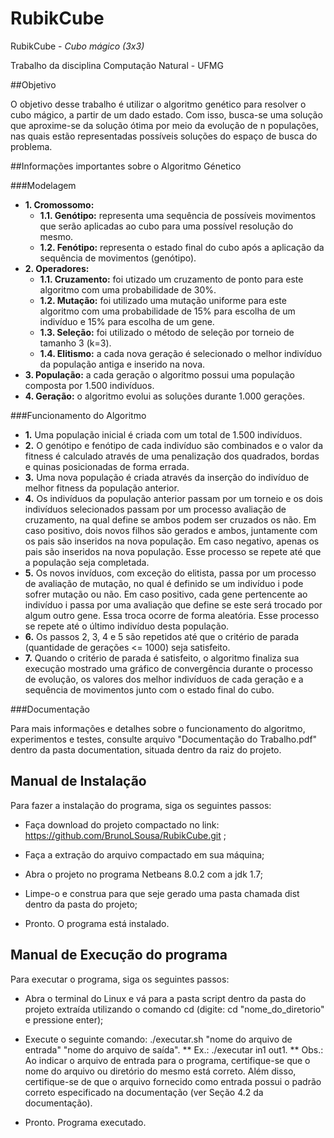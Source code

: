 # RubikCube

RubikCube - *Cubo mágico (3x3)*

Trabalho da disciplina Computação Natural - UFMG

##Objetivo 

O objetivo desse trabalho é utilizar o algoritmo genético para resolver o cubo mágico, a partir de um dado estado. Com isso, busca-se uma solução que aproxime-se da solução 
ótima por meio da evolução de n populações, nas quais estão representadas possíveis soluções do espaço de busca do problema.

##Informações importantes sobre o Algoritmo Génetico

###Modelagem
  - **1. Cromossomo:**
     - **1.1. Genótipo:** representa uma sequência de possíveis movimentos que serão aplicadas ao cubo para uma possível resolução do mesmo.
     - **1.2. Fenótipo:** representa o estado final do cubo após a aplicação da sequência de movimentos (genótipo).
  - **2. Operadores:**
     - **1.1. Cruzamento:** foi utizado um cruzamento de ponto para este algoritmo com uma probabilidade de 30%.
     - **1.2. Mutação:** foi utilizado uma mutação uniforme para este algoritmo com uma probabilidade de 15% para escolha de um indivíduo e 15% para escolha de um gene.
     - **1.3. Seleção:** foi utilizado o método de seleção por torneio de tamanho 3 (k=3).
     - **1.4. Elitismo:** a cada nova geração é selecionado o melhor indivíduo da população antiga e inserido na nova.
  - **3. População:** a cada geração o algoritmo possui uma população composta por 1.500 indivíduos.
  - **4. Geração:** o algoritmo evolui as soluções durante 1.000 gerações.


###Funcionamento do Algoritmo
  - **1.** Uma população inicial é criada com um total de 1.500 indivíduos.
  - **2.** O genótipo e fenótipo de cada indivíduo são combinados e o valor da fitness é calculado através de uma penalização dos quadrados, bordas e quinas posicionadas de forma errada.
  - **3.** Uma nova população é criada através da inserção do indivíduo de melhor fitness da população anterior.
  - **4.** Os indivíduos da população anterior passam por um torneio e os dois indivíduos selecionados passam por um processo avaliação de cruzamento, na qual define se ambos podem ser 
           cruzados os não. Em caso positivo, dois novos filhos são gerados e ambos, juntamente com os pais são inseridos na nova população. Em caso negativo, apenas os pais são inseridos
           na nova população. Esse processo se repete até que a população seja completada.
  - **5.** Os novos invíduos, com exceção do elitista, passa por um processo de avaliação de mutação, no qual é definido se um indivíduo i pode sofrer mutação ou não. Em caso positivo, cada 
           gene pertencente ao indivíduo i passa por uma avaliação que define se este será trocado por algum outro gene. Essa troca ocorre de forma aleatória. Esse processo se repete até 
           o último indivíduo desta população.
  - **6.** Os passos 2, 3, 4 e 5 são repetidos até que o critério de parada (quantidade de gerações <= 1000) seja satisfeito.
  - **7.** Quando o critério de parada é satisfeito, o algoritmo finaliza sua execução mostrado uma gráfico de convergência durante o processo de evolução, os valores dos melhor indivíduos de 
           cada geração e a sequência de movimentos junto com o estado final do cubo.

###Documentação

   Para mais informações e detalhes sobre o funcionamento do algoritmo, experimentos e testes, consulte arquivo "Documentação do Trabalho.pdf" dentro da pasta documentation, situada dentro da raiz do projeto.

## Manual de Instalação

Para fazer a instalação do programa, siga os seguintes passos:

* Faça download do projeto compactado no link: https://github.com/BrunoLSousa/RubikCube.git ;

* Faça a extração do arquivo compactado em sua máquina;

* Abra o projeto no programa Netbeans 8.0.2 com a jdk 1.7;

* Limpe-o e construa para que seje gerado uma pasta chamada dist dentro da pasta do projeto;

* Pronto. O programa está instalado.

## Manual de Execução do programa

Para executar o programa, siga os seguintes passos:

* Abra o terminal do Linux e vá para a pasta script dentro da pasta do projeto extraída 
utilizando o comando cd (digite: cd "nome_do_diretorio" e pressione enter);

* Execute o seguinte comando: ./executar.sh "nome do arquivo de entrada" "nome do arquivo de saída". 
    ** Ex.: ./executar in1 out1.
    ** Obs.: Ao indicar o arquivo de entrada para o programa, certifique-se que o nome do arquivo ou diretório do mesmo está correto. Além disso, certifique-se de que o arquivo fornecido como entrada possui o 
       padrão correto especificado na documentação (ver Seção 4.2 da documentação).

* Pronto. Programa executado.
